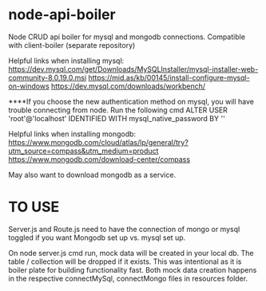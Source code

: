 # node-api-boiler
Node CRUD api boiler for mysql and mongodb connections. Compatible with client-boiler (separate repository)

Helpful links when installing mysql:
https://dev.mysql.com/get/Downloads/MySQLInstaller/mysql-installer-web-community-8.0.19.0.msi
https://mid.as/kb/00145/install-configure-mysql-on-windows
https://dev.mysql.com/downloads/workbench/

****If you choose the new authentication method on mysql, you will have trouble connecting from node. Run the following cmd
ALTER USER 'root'@'localhost' IDENTIFIED WITH mysql_native_password BY ''

Helpful links when installing mongodb:
https://www.mongodb.com/cloud/atlas/lp/general/try?utm_source=compass&utm_medium=product
https://www.mongodb.com/download-center/compass

May also want to download mongodb as a service.

# TO USE
Server.js and Route.js need to have the connection of mongo or mysql toggled if you want Mongodb set up vs. mysql set up.

On node server.js cmd run, mock data will be created in your local db. The table / collection will be dropped if it exists.
This was intentional as it is boiler plate for building functionality fast. Both mock data creation happens in the respective connectMySql, connectMongo files in resources folder.
